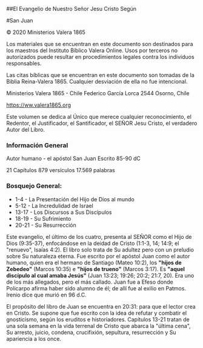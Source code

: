 ##El Evangelio de Nuestro Señor Jesu Cristo Según

#San Juan

© 2020 Ministerios Valera 1865

Los materiales que se encuentran en este documento son destinados para los maestros del Instituto Bíblico Valera Online. Usos por terceros no autorizados puede resultar en procedimientos legales contra los individuos responsables.

Las citas bíblicas que se encuentran en este documento son tomadas de la Biblia Reina-Valera 1865. Cualquier desviación de ella no fue intencional.

Ministerios Valera 1865 - Chile
Federico García Lorca 2544
Osorno, Chile

https://ww.valera1865.org

Este volumen se dedica al Único que merece cualquier reconocimiento, el Redentor, el Justificador, el Santificador, el SEÑOR Jesu Cristo, el verdadero Autor del Libro.

### Información General

Autor humano - el apóstol San Juan
Escrito 85-90 dC

21 Capítulos
879 versículos
17.569 palabras

### Bosquejo General:

- 1-4 - La Presentación del Hijo de Dios al mundo
- 5-12 - La Incredulidad de Israel
- 13-17 - Los Discursos a Sus Discípulos
- 18-19 - Su Sufrimiento
- 20-21 - Su Resurrección

Este evangelio, el último de los cuatro, presenta al SEÑOR como el Hijo de Dios (9:35-37), enfocándose en la deidad de Cristo (1:1-3, 14; 14:9; el "renuevo", Isaías 4:2). El libro solo trata de Su adultez pero con un preludio sobre Su naturaleza eterna. Fue escrito por el apóstol Juan como el autor humano, quien era el hermano de Santiago (Mateo 10:2), los **"hijos de Zebedeo"** (Marcos 10:35) e **"hijos de trueno"** (Marcos 3:17). Es **"aquel discípulo al cual amaba Jesús"** (Juan 13:23; 19:26; 20:2; 21:7, 20). Era uno de los más allegados, pero el más callado. Juan fue a Efeso donde Policarpo afirma haber sido alumno de él; de allí fue al exilio en Patmos. Irenio dice que murió en 96 d.C.

El propósito del libro de Juan se encuentra en 20:31: para que el lector crea en Cristo. Se supone que fue escrito con la idea de refutar y combatir el gnosticismo, según los eruditos e historiadores. Capítulos 13-21 tratan de una sola semana en la vida terrenal de Cristo que abarca la "última cena", Su arresto, juicio, condena, crucifixión, sepultura, resurrección y Su apariencia a los once. 
